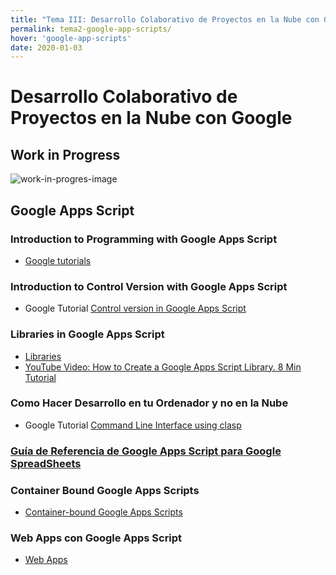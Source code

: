 ```yaml
---
title: "Tema III: Desarrollo Colaborativo de Proyectos en la Nube con Google"
permalink: tema2-google-app-scripts/
hover: 'google-app-scripts'
date: 2020-01-03
---
```


# Desarrollo Colaborativo de Proyectos en la Nube con Google

## Work in Progress

![work-in-progres-image]({{site.baseurl}}/assets/images/work-in-progress.jpg)

## Google Apps Script

### Introduction to Programming with Google Apps Script

* [Google tutorials](custom-functions-in-google-sheets)

### Introduction to Control Version with Google Apps Script

* Google Tutorial [Control version in Google Apps Script](control-version)

### Libraries in Google Apps Script

* [Libraries](https://developers.google.com/apps-script/guides/libraries)
* [YouTube Video: How to Create a Google Apps Script Library. 8 Min Tutorial](https://youtu.be/agWFuUMR6Vc)

### Como Hacer Desarrollo en tu Ordenador y no en la Nube

* Google Tutorial [Command Line Interface using clasp](clasp)

### [Guía de Referencia de Google Apps Script para Google SpreadSheets](https://developers.google.com/apps-script/reference/spreadsheet)

### Container Bound Google Apps Scripts

* [Container-bound Google Apps Scripts](https://developers.google.com/apps-script/guides/bound)

### Web Apps con Google Apps Script

* [Web Apps](https://developers.google.com/apps-script/guides/web)